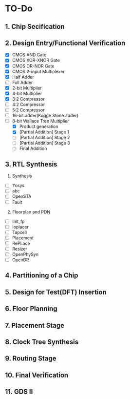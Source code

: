 # TO-Do 

## 1. Chip Secification

## 2. Design Entry/Functional Verification


- [x] CMOS AND Gate
- [x] CMOS XOR-XNOR Gate
- [x] CMOS OR-NOR Gate
- [x] CMOS 2-input Multiplexer
- [x] Half Adder
- [ ] Full Adder
- [x] 2-bit Multiplier
- [x] 4-bit Multiplier
- [x] 3:2 Compressor
- [ ] 4:2 Compressor
- [ ] 5:2 Compressor
- [ ] 16-bit adder(Kogge Stone adder)
- [ ] 8-bit Wallace Tree Multiplier
  - [x] Product generation
  - [x] [Partial Addition] Stage 1
  - [ ] [Partial Addition] Stage 2
  - [ ] [Partial Addition] Stage 3
  - [ ] Final Addition

## 3. RTL Synthesis

1. Synthesis

- [ ] Yosys
- [ ] abc
- [ ] OpenSTA
- [ ] Fault

2. Floorplan and PDN

- [ ] Init_fp
- [ ] Ioplacer
- [ ] Tapcell
- [ ] Placement
- [ ] RePLace
- [ ] Resizer
- [ ] OpenPhySyn
- [ ] OpenDP

## 4. Partitioning of a Chip


## 5. Design for Test(DFT) Insertion

## 6. Floor Planning

## 7. Placement Stage 

## 8. Clock Tree Synthesis

## 9. Routing Stage

## 10. Final Verification

## 11. GDS II